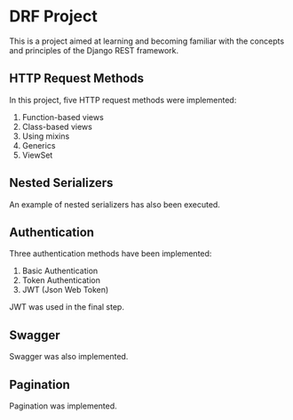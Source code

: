 # DRF Project

This is a project aimed at learning and becoming familiar with the concepts and principles of the Django REST framework. 

## HTTP Request Methods

In this project, five HTTP request methods were implemented:

1. Function-based views
2. Class-based views
3. Using mixins
4. Generics
5. ViewSet

## Nested Serializers

An example of nested serializers has also been executed.

## Authentication

Three authentication methods have been implemented:

1. Basic Authentication
2. Token Authentication
3. JWT (Json Web Token)

JWT was used in the final step.

## Swagger

Swagger was also implemented.

## Pagination

Pagination was implemented.
